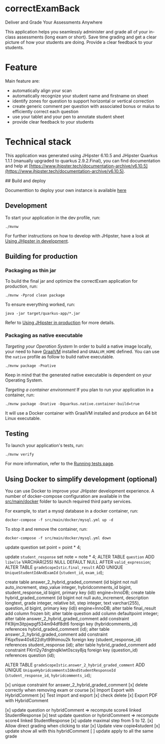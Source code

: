 # correctExamBack

Deliver and Grade Your Assessments Anywhere

This application helps you seamlessly administer and grade all of your in-class assessments (long exam or short). Save time grading and get a clear picture of how your students are doing. Provide a clear feedback to your students.

# Feature

Main feature are:

- automatically align your scan
- automatically recognize your student name and firstname on sheet
- identify zones for question to support horizontal or vertical correction
- create generic comment per question with associated bonus or malus to efficiently correct each question
- use your tablet and your pen to annotate student sheet
- provide clear feedback to your students

# Technical stack


This application was generated using JHipster 6.10.5 and JHipster Quarkus 1.1.1 (manually upgraded to quarkus 2.9.2.Final), you can find documentation and help at [https://www.jhipster.tech/documentation-archive/v6.10.5](https://www.jhipster.tech/documentation-archive/v6.10.5).


## Build and deploy

Documenttion to deploy your own instance is available [here](https://correctexam.readthedocs.io/en/latest/Install.html)



## Development

To start your application in the dev profile, run: 

    ./mvnw

For further instructions on how to develop with JHipster, have a look at [Using JHipster in development][].

## Building for production

### Packaging as thin jar

To build the final jar and optimize the correctExam application for production, run:

```
./mvnw -Pprod clean package
```

To ensure everything worked, run:

    java -jar target/quarkus-app/*.jar

Refer to [Using JHipster in production][] for more details.

### Packaging as native executable

_Targeting your Operation System_
In order to build a native image locally, your need to have [GraalVM](https://www.graalvm.org/) installed and `GRAALVM_HOME` defined.
You can use the `native` profile as follow to build native executable.

```
./mvnw package -Pnative
```

Keep in mind that the generated native executable is dependent on your Operating System.

_Targeting a container environment_
If you plan to run your application in a container, run:

```
./mvnw package -Dnative -Dquarkus.native.container-build=true
```

It will use a Docker container with GraalVM installed and produce an 64 bit Linux executable.

## Testing

To launch your application's tests, run:

    ./mvnw verify

For more information, refer to the [Running tests page][].

## Using Docker to simplify development (optional)

You can use Docker to improve your JHipster development experience. A number of docker-compose configuration are available in the [src/main/docker](src/main/docker) folder to launch required third party services.

For example, to start a mysql database in a docker container, run:

    docker-compose -f src/main/docker/mysql.yml up -d

To stop it and remove the container, run:

    docker-compose -f src/main/docker/mysql.yml down

[jhipster homepage and latest documentation]: https://www.jhipster.tech
[jhipster 6.10.5 archive]: https://www.jhipster.tech/documentation-archive/v6.10.5
[using jhipster in development]: https://www.jhipster.tech/documentation-archive/v6.10.5/development/
[using docker and docker-compose]: https://www.jhipster.tech/documentation-archive/v6.10.5/docker-compose
[using jhipster in production]: https://www.jhipster.tech/documentation-archive/v6.10.5/production/
[running tests page]: https://www.jhipster.tech/documentation-archive/v6.10.5/running-tests/
[code quality page]: https://www.jhipster.tech/documentation-archive/v6.10.5/code-quality/
[setting up continuous integration]: https://www.jhipster.tech/documentation-archive/v6.10.5/setting-up-ci/



update question set point = point * 4;

update `student_response` set note = note * 4;
ALTER TABLE `question` ADD `libelle` VARCHAR(255) NULL DEFAULT NULL AFTER `valid_expression`;
ALTER TABLE `gradeScopeIstic`.`final_result` ADD UNIQUE `UniqueStudentIdAndExamId` (`student_id`, `exam_id`);


create table answer_2_hybrid_graded_comment (id bigint not null auto_increment, step_value integer, hybridcomments_id bigint, student_response_id bigint, primary key (id)) engine=InnoDB;
create table hybrid_graded_comment (id bigint not null auto_increment, description longtext, grade integer, relative bit, step integer, text varchar(255), question_id bigint, primary key (id)) engine=InnoDB;
alter table final_result add column frozen bit;
alter table question add column defaultpoint integer;
alter table answer_2_hybrid_graded_comment add constraint FK9ijm3itpjwpgf534m94df8dt6 foreign key (hybridcomments_id) references hybrid_graded_comment (id);
alter table answer_2_hybrid_graded_comment add constraint FKqxflsw40s622dtyt99himou2k foreign key (student_response_id) references student_response (id);
alter table hybrid_graded_comment add constraint FKrrl2y7dngtnqlklwt0scsy8jq foreign key (question_id) references question (id);

ALTER TABLE `gradeScopeIstic`.`answer_2_hybrid_graded_comment` ADD UNIQUE `UniqueHybridcommentsIdAndStudentResponseId` (`student_response_id`, `hybridcomments_id`);

[x] unique constraint for answer_2_hybrid_graded_comment
[x] delete correctly when removing exam or course
[x] Import Export with HybridComment
[x] Test import and export
[x] check delete
[x] Export PDF with HybridComment

[x] update question or hybridComment => recompute score4 linked StudentResponse
[x] test update question or hybridComment => recompute score4 linked StudentResponse
[x] update maximal step from 5 to 12. 
[x] Allow direct grading when clicking to star
[x] Update view copie4student
[x] update show all with this hybridComment
[ ] update apply to all the same grade
